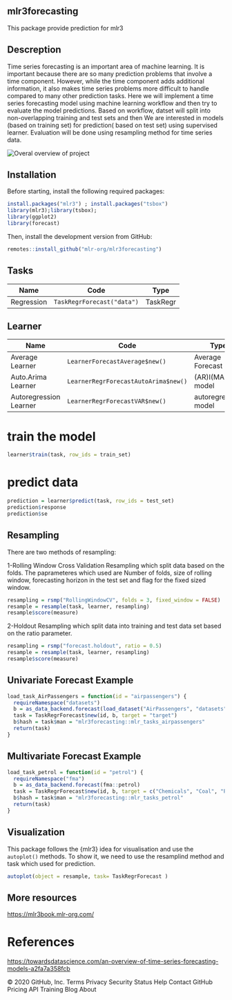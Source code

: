   ## mlr3forecasting

This package provide prediction for mlr3

## Descreption
Time series forecasting is an important area of machine learning. It is important because there are so many prediction problems that involve a time component. However, while the time component adds additional information, it also makes time series problems more difficult to handle compared to many other prediction tasks. Here we will implement a time series forecasting model using machine learning workflow and then try to evaluate the model predictions. Based on workflow, datset will split into non-overlapping training and test sets and then We are interested in models (based on training set) for prediction( based on test set) using supervised learner. Evaluation will be done using resampling method for time series data.

![Overal overview of project ](https://github.com/mlr-org/mlr3forecasting/blob/Descreption/workflow.PNG)

  ## Installation
Before starting, install the following required packages:
```r
install.packages("mlr3") ; install.packages("tsbox")
library(mlr3);library(tsbox);
library(ggplot2)
library(forecast)
```
Then, install the development version from GitHub:
```r  
remotes::install_github("mlr-org/mlr3forecasting")
```
##  Tasks

| Name     | Code              | Type    |
| -------- | ----------------- | ------- |
| Regression   | `TaskRegrForecast("data")`  | TaskRegr |

## Learner

| Name     | Code              | Type    |
| -------- | ----------------- | ------- |
| Average Learner  | `LearnerForecastAverage$new()`  |Average Forecast|
| Auto.Arima Learner  | `LearnerRegrForecastAutoArima$new()`  | (AR)I(MA) model |
| Autoregression Learner | `LearnerRegrForecastVAR$new()`  | autoregressive model |

# train the model
```r
learner$train(task, row_ids = train_set)
```

# predict data
```r
prediction = learner$predict(task, row_ids = test_set)
prediction$response
prediction$se
```

## Resampling
 There are two methods of resampling:

1-Rolling Window Cross Validation Resampling which split data based on the folds. 
The paprameteres which used are Number of folds, size of rolling window, forecasting horizon in the test set and flag for the fixed sized window.

```r
resampling = rsmp("RollingWindowCV", folds = 3, fixed_window = FALSE)
resample = resample(task, learner, resampling)
resample$score(measure)
```

2-Holdout Resampling which split data into training and test data set based on the ratio parameter.

```r
resampling = rsmp("forecast.holdout", ratio = 0.5)
resample = resample(task, learner, resampling)
resample$score(measure)
```

## Univariate Forecast Example
```r
load_task_AirPassengers = function(id = "airpassengers") {
  requireNamespace("datasets")
  b = as_data_backend.forecast(load_dataset("AirPassengers", "datasets"))
  task = TaskRegrForecast$new(id, b, target = "target")
  b$hash = task$man = "mlr3forecasting::mlr_tasks_airpassengers"
  return(task)
}
```

## Multivariate Forecast Example
```r
load_task_petrol = function(id = "petrol") {
  requireNamespace("fma")
  b = as_data_backend.forecast(fma::petrol)
  task = TaskRegrForecast$new(id, b, target = c("Chemicals", "Coal", "Petrol", "Vehicles"))
  b$hash = task$man = "mlr3forecasting::mlr_tasks_petrol"
  return(task)
}
```
## Visualization

This package follows the {mlr3} idea  for visualisation and use the  `autoplot()` methods.
To show it, we need to use the resamplind method and task which used for prediction. 

```r
autoplot(object = resample, task= TaskRegrForecast )
```


## More resources

https://mlr3book.mlr-org.com/

# References
https://towardsdatascience.com/an-overview-of-time-series-forecasting-models-a2fa7a358fcb

© 2020 GitHub, Inc.
Terms
Privacy
Security
Status
Help
Contact GitHub
Pricing
API
Training
Blog
About

